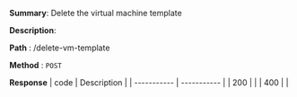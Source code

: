 **Summary**: Delete the virtual machine template

**Description**:

**Path** : /delete-vm-template

**Method** : `POST`

**Response**
| code      | Description |
| ----------- | ----------- |
|  200   |       |
|  400   |       |

